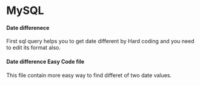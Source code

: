 # MySQL


#### Date differenece  
<p> First sql query helps you to get date different by Hard coding and you need to edit its format also. </p>


#### Date difference Easy Code file
<p> This file contain more easy way to find differet of two date values.</p>
